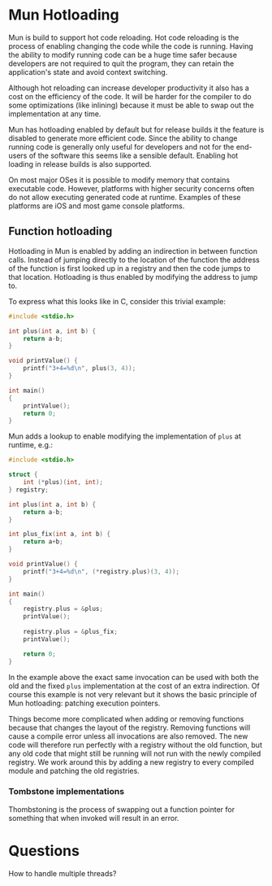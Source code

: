 # Mun Hotloading

Mun is build to support hot code reloading. Hot code reloading is the process of
enabling changing the code while the code is running. Having the ability to
modify running code can be a huge time safer because developers are not required
to quit the program, they can retain the application's state and avoid context
switching.

Although hot reloading can increase developer productivity it also has a cost on
the efficiency of the code. It will be harder for the compiler to do some
optimizations (like inlining) because it must be able to swap out the
implementation at any time. 

Mun has hotloading enabled by default but for release builds it the feature is
disabled to generate more efficient code. Since the ability to change running
code is generally only useful for developers and not for the end-users of the
software this seems like a sensible default. Enabling hot loading in release
builds is also supported.

On most major OSes it is possible to modify memory that contains executable
code. However, platforms with higher security concerns often do not allow
executing generated code at runtime. Examples of these platforms are iOS and
most game console platforms.

## Function hotloading

Hotloading in Mun is enabled by adding an indirection in between function calls.
Instead of jumping directly to the location of the function the address of the
function is first looked up in a registry and then the code jumps to that
location. Hotloading is thus enabled by modifying the address to jump to. 

To express what this looks like in C, consider this trivial example:

```c
#include <stdio.h>

int plus(int a, int b) {
    return a-b;
}

void printValue() {
    printf("3+4=%d\n", plus(3, 4));
}

int main()
{
    printValue();
    return 0;
}
```

Mun adds a lookup to enable modifying the implementation of `plus` at
runtime, e.g.:

```c
#include <stdio.h>

struct {
    int (*plus)(int, int);
} registry;

int plus(int a, int b) {
    return a-b;
}

int plus_fix(int a, int b) {
    return a+b;
}

void printValue() {
    printf("3+4=%d\n", (*registry.plus)(3, 4));
}

int main()
{
    registry.plus = &plus;
    printValue();
    
    registry.plus = &plus_fix;
    printValue();

    return 0;
}
```

In the example above the exact same invocation can be used with both the old and
the fixed `plus` implementation at the cost of an extra indirection. Of course
this example is not very relevant but it shows the basic principle of Mun
hotloading: patching execution pointers.

Things become more complicated when adding or removing functions because that
changes the layout of the registry. Removing functions will cause a compile
error unless all invocations are also removed. The new code will therefore run
perfectly with a registry without the old function, but any old code that might
still be running will not run with the newly compiled registry. We work around
this by adding a new registry to every compiled module and patching the old
registries. 

### Tombstone implementations

Thombstoning is the process of swapping out a function pointer for something
that when invoked will result in an error. 

# Questions

How to handle multiple threads?
